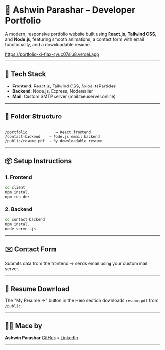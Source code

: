 
# 🚀 Ashwin Parashar – Developer Portfolio

A modern, responsive portfolio website built using **React.js**, **Tailwind CSS**, and **Node.js**, featuring smooth animations, a contact form with email functionality, and a downloadable resume.

https://portfolio-xi-flax-dyuc07siu8.vercel.app

---

## 🔧 Tech Stack

- **Frontend**: React.js, Tailwind CSS, Axios, tsParticles
- **Backend**: Node.js, Express, Nodemailer
- **Mail**: Custom SMTP server (mail.tneuserver.online)

---

## 📁 Folder Structure

```

/portfolio             → React frontend
/contact-backend    → Node.js email backend
/public/resume.pdf  → My downloadable resume

````

---

## 📦 Setup Instructions

### 1. Frontend

```bash
cd client
npm install
npm run dev
````

### 2. Backend

```bash
cd contact-backend
npm install
node server.js
```

---

## ✉️ Contact Form

Submits data from the frontend → sends email using your custom mail server.

---

## 📎 Resume Download

The "My Resume →" button in the Hero section downloads `resume.pdf` from `/public`.

---

## 🧑‍💻 Made by

**Ashwin Parashar**
[GitHub](https://github.com/ashwinp1018) • [LinkedIn](https://www.linkedin.com/in/ashwin-parashar-824792256/)

---


